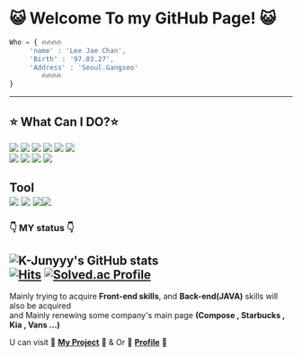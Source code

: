 


# :smiley_cat: Welcome To my GitHub Page! :smiley_cat: 




```js
Who = { 🔥🔥🔥🔥
     'name' : 'Lee Jae Chan',
     'Birth' : '97.03.27',
     'Address' : 'Seoul.Gangseo'
        🔥🔥🔥🔥
}
```
---
## :star: What Can I DO?:star:
 
<img src="https://img.shields.io/badge/HTML5-E34F26?style=flat-square&logo=HTML5&logoColor=white"/> <img src="https://img.shields.io/badge/CSS3-1572B6?style=flat-square&logo=CSS3&logoColor=white"/> <img src="https://img.shields.io/badge/JS-F7DF1E?style=flat-square&logo=JavaScript&logoColor=black"/> <img src="https://img.shields.io/badge/JQUERY-0769AD?style=flat-square&logo=jQuery&logoColor=whithe"/> <img src="https://img.shields.io/badge/SCSS-CC6699?style=flat-square&logo=Sass&logoColor=white"/> <img src="https://img.shields.io/badge/MARKDOWN-000000?style=flat-square&logo=Markdown&logoColor=white"/><br>
<img src="https://img.shields.io/badge/Spring-6DB33F?style=flat-square&logo=Spring&logoColor=white"/> <img src="https://img.shields.io/badge/C-A8B9CC?style=flat-square&logo=C&logoColor=white"/> <img src="https://img.shields.io/badge/Java-2C2255?style=flat-square&logo=Eclipse IDE&logoColor=white"/> <img src="https://img.shields.io/badge/Vue-4FC08D?style=flat-square&logo=Vue.js&logoColor=white"/>

 Tool<br>
<img src="https://img.shields.io/badge/VSCODE-007ACC?style=flat-square&logo=Visual Studio Code&logoColor=white"/> <img src="https://img.shields.io/badge/adobe XD-FF61F6?style=flat-square&logo=adobe XD&logoColor=white"/>  <img src="https://img.shields.io/badge/Intelli J-000000?style=flat-square&logo=IntelliJ IDEA&logoColor=white"/><img src="https://img.shields.io/badge/CLion-000000?style=flat-square&logo=CLion&logoColor=white"/>
---
### :point_down: MY status :point_down:
![K-Junyyy's GitHub stats](https://github-readme-stats.vercel.app/api?username=FrenchRuin&show_icons=true&theme=dark)   
[![Hits](https://hits.seeyoufarm.com/api/count/incr/badge.svg?url=https%3A%2F%2Fgithub.com%2FFrenchRuin%2Fhit-counter&count_bg=%238024E5&title_bg=%231B1A1A&icon=&icon_color=%23E7E7E7&title=hits&edge_flat=true)](https://hits.seeyoufarm.com)
[![Solved.ac Profile](http://mazassumnida.wtf/api/generate_badge?boj=toxic023)](https://solved.ac/toxic023)
----


Mainly trying to acquire **Front-end skills**, and **Back-end(JAVA)** skills will also be acquired <br>
and Mainly renewing some company's main page **(Compose , Starbucks , Kia , Vans ...)**

U can visit 🍓 **<a href="https://github.com/FrenchRuin/My-Project" >My Project</a>** 🍓 &
Or 🍑 **<a href="https://frenchruin.github.io/ProfileSite/">Profile</a>** 🍑








